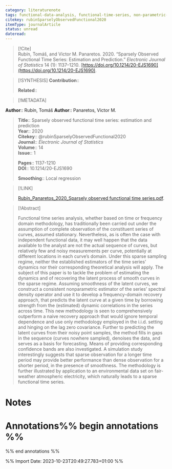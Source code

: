 ```yaml
---
category: literaturenote
tags: functional-data-analysis, functional-time-series, non-parametric-statistics, spectral-analysis
citekey: rubinSparselyObservedFunctional2020
itemType: journalArticle
status: unread  
dateread:  
---
```


> [!Cite]  
> Rubín, Tomáš, and Victor M. Panaretos. 2020. “Sparsely Observed Functional Time Series: Estimation and Prediction.” _Electronic Journal of Statistics_ 14 (1): 1137–1210. [https://doi.org/10.1214/20-EJS1690](https://doi.org/10.1214/20-EJS1690).

> [!SYNTHESIS] 
>**Contribution**::
>
>**Related**:: 
>

> [!METADATA]  
>
**Author**:: Rubín, Tomáš
**Author**:: Panaretos, Victor M.<br>
> **Title**:: Sparsely observed functional time series: estimation and prediction    
> **Year**:: 2020     
> **Citekey**:: @rubinSparselyObservedFunctional2020    
>**Journal**:: *Electronic Journal of Statistics*    
>**Volume**:: 14    
>**Issue**:: 1     
>    
>    
>     
> **Pages**:: 1137-1210    
>**DOI**:: 10.1214/20-EJS1690    
>
>**Smoothing**:: Local regression

> [!LINK] 
>
> [Rubín_Panaretos_2020_Sparsely observed functional time series.pdf](file:///Users/steven/Library/CloudStorage/GoogleDrive-steven.golovkine@ul.ie/My%20Drive/bibliography/Electronic%20Journal%20of%20Statistics/2020/Rubín_Panaretos_2020_Sparsely%20observed%20functional%20time%20series.pdf).

>[!Abstract]
>
>Functional time series analysis, whether based on time or frequency domain methodology, has traditionally been carried out under the assumption of complete observation of the constituent series of curves, assumed stationary. Nevertheless, as is often the case with independent functional data, it may well happen that the data available to the analyst are not the actual sequence of curves, but relatively few and noisy measurements per curve, potentially at different locations in each curve’s domain. Under this sparse sampling regime, neither the established estimators of the time series’ dynamics nor their corresponding theoretical analysis will apply. The subject of this paper is to tackle the problem of estimating the dynamics and of recovering the latent process of smooth curves in the sparse regime. Assuming smoothness of the latent curves, we construct a consistent nonparametric estimator of the series’ spectral density operator and use it to develop a frequency-domain recovery approach, that predicts the latent curve at a given time by borrowing strength from the (estimated) dynamic correlations in the series across time. This new methodology is seen to comprehensively outperform a naive recovery approach that would ignore temporal dependence and use only methodology employed in the i.i.d. setting and hinging on the lag zero covariance. Further to predicting the latent curves from their noisy point samples, the method fills in gaps in the sequence (curves nowhere sampled), denoises the data, and serves as a basis for forecasting. Means of providing corresponding confidence bands are also investigated. A simulation study interestingly suggests that sparse observation for a longer time period may provide better performance than dense observation for a shorter period, in the presence of smoothness. The methodology is further illustrated by application to an environmental data set on fair-weather atmospheric electricity, which naturally leads to a sparse functional time series.
>>


# Notes<br>
# Annotations%% begin annotations %%  
 
  
%% end annotations %%

%% Import Date: 2023-10-23T20:49:27.783+01:00 %%
